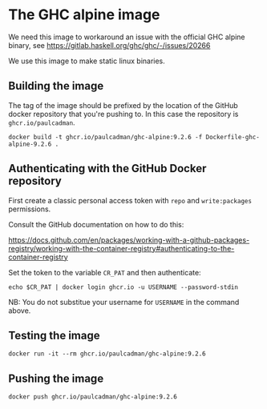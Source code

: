 # The GHC alpine image

We need this image to workaround an issue with the official GHC alpine binary,
see https://gitlab.haskell.org/ghc/ghc/-/issues/20266

We use this image to make static linux binaries.

## Building the image

The tag of the image should be prefixed by the location of the GitHub docker
repository that you're pushing to. In this case the repository is `
ghcr.io/paulcadman`.

``` shell
docker build -t ghcr.io/paulcadman/ghc-alpine:9.2.6 -f Dockerfile-ghc-alpine-9.2.6 .
```

## Authenticating with the GitHub Docker repository

First create a classic personal access token with `repo` and `write:packages`
permissions.

Consult the GitHub documentation on how to do this:

https://docs.github.com/en/packages/working-with-a-github-packages-registry/working-with-the-container-registry#authenticating-to-the-container-registry

Set the token to the variable `CR_PAT` and then authenticate:

``` shell
echo $CR_PAT | docker login ghcr.io -u USERNAME --password-stdin
```

NB: You do not substitue your username for `USERNAME` in the command above.

## Testing the image

``` shell
docker run -it --rm ghcr.io/paulcadman/ghc-alpine:9.2.6
```

## Pushing the image

``` shell
docker push ghcr.io/paulcadman/ghc-alpine:9.2.6

```
